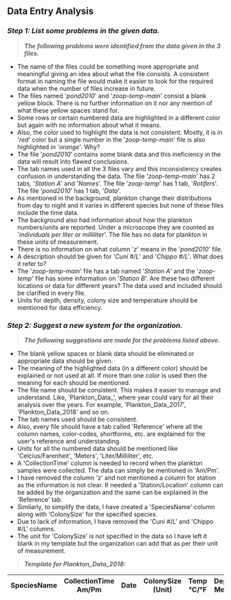 ## **Data Entry Analysis**

### **_Step 1: List some problems in the given data._**

> **_The following problems were identified from the data given in the 3 files._** 

- The name of the files could be something more appropriate and meaningful giving an idea about what the file consists. A consistent format in naming the file would make it easier to look for the required data when the number of files increase in future. 
- The files named '_pond2010_' and '_zoop-temp-main_' consist a blank yellow block. There is no further information on it nor any mention of what these yellow spaces stand for. 
- Some rows or certain numbered data are highlighted in a different color but again with no information about what it means. 
- Also, the color used to highlight the data is not consistent. Mostly, it is in '_red_' color but a single number in the '_zoop-temp-main_' file is also highlighted in '_orange_'. Why?
- The file '_pond2010_' contains some blank data and this ineficiency in the data will result into flawed conclusions. 
- The tab names used in all the 3 files vary and this inconsistency creates confusion in understanding the data. The file '_zoop-temp-main_' has 2 tabs, '_Station A_' and '_Names_'. The file '_zoop-temp_' has 1 tab, '_Rotifers_'. The file '_pond2010_' has 1 tab, '_Data_'.
- As mentioned in the background, plankton change their distributions from day to night and it varies in different species but none of these files include the time data. 
- The background also had information about how the plankton numbers/units are reported. Under a microscope they are counted as '_individuals per liter or milliliter_'. The file has no data for plankton in these units of measurement. 
- There is no information on what column '_z_' means in the '_pond2010_' file. 
- A description should be given for '_Cuni #/L_' and '_Chippo #/L_'. What does it refer to?
- The '_zoop-temp-main_' file has a tab named '_Station A_' and the '_zoop-temp_' file has some information on '_Station B_'. Are these two different locations or data for different years? The data used and included should be clarified in every file. 
- Units for depth, density, colony size and temperature should be mentioned for data efficiency. 

### **_Step 2: Suggest a new system for the organization._**

> **_The following suggestions are made for the problems listed above._** 

- The blank yellow spaces or blank data should be eliminated or appropriate data should be given.
- The meaning of the highlighted data (in a different color) should be explained or not used at all. If more than one color is used then the meaning for each should be mentioned. 
- The file name should be consistent. This makes it easier to manage and understand. Like, 'Plankton_Data_<year>', where year could vary for all their analysis over the years. For example, 'Plankton_Data_2017', 'Plankton_Data_2018' and so on.
- The tab names used should be consistent. 
- Also, every file should have a tab called 'Reference' where all the column names, color-codes, shortforms, etc. are explained for the user's reference and understanding. 
- Units for all the numbered data should be mentioned like 'Celcius/Farenheit', 'Meters', 'Liter/Milliliter', etc. 
- A 'CollectionTime' column is needed to record when the plankton samples were collected. The data can simply be mentioned in 'Am/Pm'. 
- I have removed the column 'z' and not mentioned a column for station as the information is not clear. If needed a 'Station/Location' column can be added by the organization and the same can be explained in the 'Reference' tab. 
- Similarly, to simplify the data, I have created a 'SpeciesName' column along with 'ColonySize' for the specified species.
- Due to lack of information, I have removed the 'Cuni #/L' and 'Chippo #/L' columns.
- The unit for 'ColonySize' is not specified in the data so I have left it blank in my template but the organization can add that as per their unit of measurement. 
  
> **_Template for Plankton_Data_2018:_**

| SpeciesName | CollectionTime Am/Pm | Date | ColonySize (Unit) | Temp °C/°F | Depth Meter | Density Liter/Milliliter | Chlorophyll a |
|-------------|----------------------|------|-------------------|------------|-------------|--------------------------|---------------|
